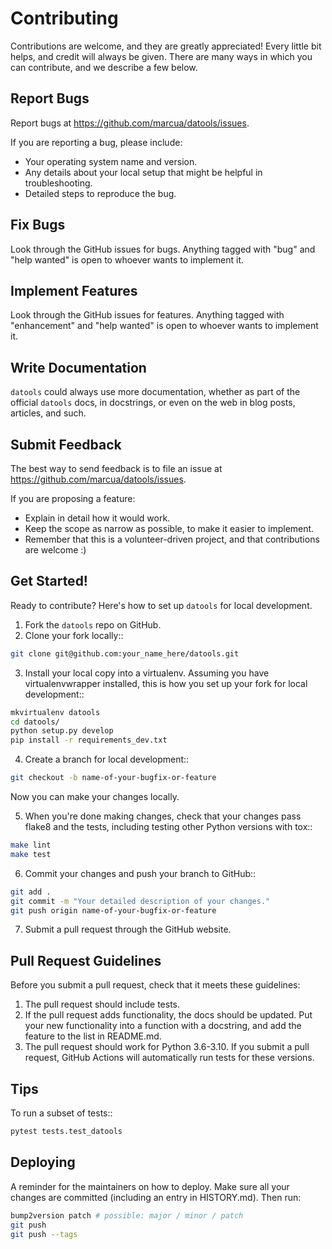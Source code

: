 # Contributing

Contributions are welcome, and they are greatly appreciated! Every little bit
helps, and credit will always be given. There are many ways in which you can contribute,
and we describe a few below.

## Report Bugs

Report bugs at https://github.com/marcua/datools/issues.

If you are reporting a bug, please include:

* Your operating system name and version.
* Any details about your local setup that might be helpful in troubleshooting.
* Detailed steps to reproduce the bug.

## Fix Bugs

Look through the GitHub issues for bugs. Anything tagged with "bug" and "help
wanted" is open to whoever wants to implement it.

## Implement Features

Look through the GitHub issues for features. Anything tagged with "enhancement"
and "help wanted" is open to whoever wants to implement it.

## Write Documentation

`datools` could always use more documentation, whether as part of the
official `datools` docs, in docstrings, or even on the web in blog posts,
articles, and such.

## Submit Feedback

The best way to send feedback is to file an issue at https://github.com/marcua/datools/issues.

If you are proposing a feature:

* Explain in detail how it would work.
* Keep the scope as narrow as possible, to make it easier to implement.
* Remember that this is a volunteer-driven project, and that contributions
  are welcome :)

## Get Started!


Ready to contribute? Here's how to set up `datools` for local development.

1. Fork the `datools` repo on GitHub.
2. Clone your fork locally::

```bash
git clone git@github.com:your_name_here/datools.git
```

3. Install your local copy into a virtualenv. Assuming you have virtualenvwrapper installed, this is how you set up your fork for local development::

```bash
mkvirtualenv datools
cd datools/
python setup.py develop
pip install -r requirements_dev.txt
```

4. Create a branch for local development::

```bash
git checkout -b name-of-your-bugfix-or-feature
```

   Now you can make your changes locally.

5. When you're done making changes, check that your changes pass flake8 and the
   tests, including testing other Python versions with tox::

```bash
make lint
make test
```

6. Commit your changes and push your branch to GitHub::

```bash
git add .
git commit -m "Your detailed description of your changes."
git push origin name-of-your-bugfix-or-feature
```

7. Submit a pull request through the GitHub website.

## Pull Request Guidelines

Before you submit a pull request, check that it meets these guidelines:

1. The pull request should include tests.
2. If the pull request adds functionality, the docs should be updated. Put
   your new functionality into a function with a docstring, and add the
   feature to the list in README.md.
3. The pull request should work for Python 3.6-3.10. If you submit a pull request,
   GitHub Actions will automatically run tests for these versions.

## Tips

To run a subset of tests::

```bash
pytest tests.test_datools
```

## Deploying

A reminder for the maintainers on how to deploy.
Make sure all your changes are committed (including an entry in HISTORY.md).
Then run:

```bash
bump2version patch # possible: major / minor / patch
git push
git push --tags
```

